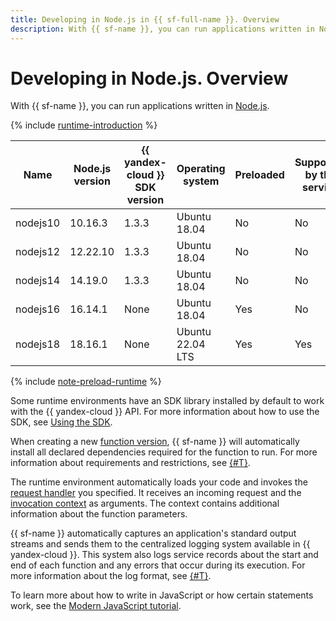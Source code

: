 ```yaml
---
title: Developing in Node.js in {{ sf-full-name }}. Overview
description: With {{ sf-name }}, you can run applications written in Node.js. The service provides several runtime environments with different OS versions.
---
```


# Developing in Node.js. Overview

With {{ sf-name }}, you can run applications written in [Node.js](https://nodejs.org/en/docs/).


{% include [runtime-introduction](../../../_includes/functions/runtime-introduction.md) %}

| Name | Node.js version | {{ yandex-cloud }}<br>SDK version | Operating <br>system | Preloaded | Supported by the service |
|----|----|----|----|----|----|
| nodejs10 | 10.16.3 | 1.3.3 | Ubuntu 18.04 | No | No |
| nodejs12 | 12.22.10 | 1.3.3 | Ubuntu 18.04 | No | No |
| nodejs14 | 14.19.0 | 1.3.3 | Ubuntu 18.04 | No | No |
| nodejs16 | 16.14.1 | None | Ubuntu 18.04 | Yes | No |
| nodejs18 | 18.16.1 | None | Ubuntu 22.04 LTS | Yes | Yes |


{% include [note-preload-runtime](../../../_includes/functions/note-preload-runtime.md) %}


Some runtime environments have an SDK library installed by default to work with the {{ yandex-cloud }} API. For more information about how to use the SDK, see [Using the SDK](sdk.md).


When creating a new [function version](../../concepts/function.md#version), {{ sf-name }} will automatically install all declared dependencies required for the function to run. For more information about requirements and restrictions, see [{#T}](dependencies.md).

The runtime environment automatically loads your code and invokes the [request handler](handler.md) you specified. It receives an incoming request and the [invocation context](context.md) as arguments. The context contains additional information about the function parameters.

{{ sf-name }} automatically captures an application's standard output streams and sends them to the centralized logging system available in {{ yandex-cloud }}. This system also logs service records about the start and end of each function and any errors that occur during its execution. For more information about the log format, see [{#T}](logging.md).

To learn more about how to write in JavaScript or how certain statements work, see the [Modern JavaScript tutorial](https://javascript.info/).
